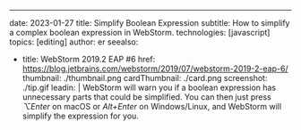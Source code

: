 ---
date: 2023-01-27
title: Simplify Boolean Expression
subtitle: How to simplify a complex boolean expression in WebStorm.
technologies: [javascript]
topics: [editing]
author: er
seealso:
- title: WebStorm 2019.2 EAP #6
  href: https://blog.jetbrains.com/webstorm/2019/07/webstorm-2019-2-eap-6/
thumbnail: ./thumbnail.png
cardThumbnail: ./card.png
screenshot: ./tip.gif
leadin: |
  WebStorm will warn you if a boolean expression has unnecessary parts that could be simplified. You can then just press _⌥Enter_ on macOS or _Alt+Enter_ on Windows/Linux, and WebStorm will simplify the expression for you.
